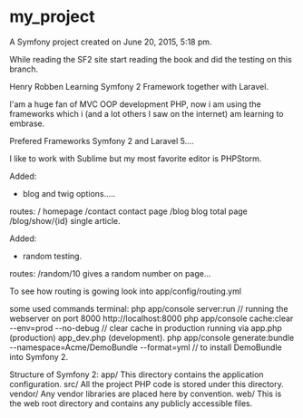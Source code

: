 my_project
==========

A Symfony project created on June 20, 2015, 5:18 pm.

While reading the SF2 site start reading the book and did the testing on this branch.

Henry Robben Learning Symfony 2 Framework together with Laravel.

I'am a huge fan of MVC OOP development PHP, now i am using the frameworks which i (and a lot others I saw on the internet) am learning to embrase.
 
 Prefered Frameworks Symfony 2 and Laravel 5....
 
 I like to work with Sublime but my most favorite editor is PHPStorm.
 
 
 Added:
 - blog and twig options.....
 
 routes:  /         homepage
          /contact  contact page
          /blog     blog total page
          /blog/show/{id}      single article.
          
 Added: 
 - random testing.
 
 routes:  /random/10    gives a random number on page...
 
 
 To see how routing is gowing look into app/config/routing.yml
 
 some used commands terminal:
 php app/console server:run                         // running the webserver on port 8000  http://localhost:8000
 php app/console cache:clear --env=prod --no-debug  // clear cache in production running via app.php (production)   app_dev.php (development).
 php app/console generate:bundle --namespace=Acme/DemoBundle --format=yml   // to install DemoBundle into Symfony 2.
 
 Structure of Symfony 2:
 app/
 This directory contains the application configuration.
 src/
 All the project PHP code is stored under this directory.
 vendor/
 Any vendor libraries are placed here by convention.
 web/
 This is the web root directory and contains any publicly accessible files.